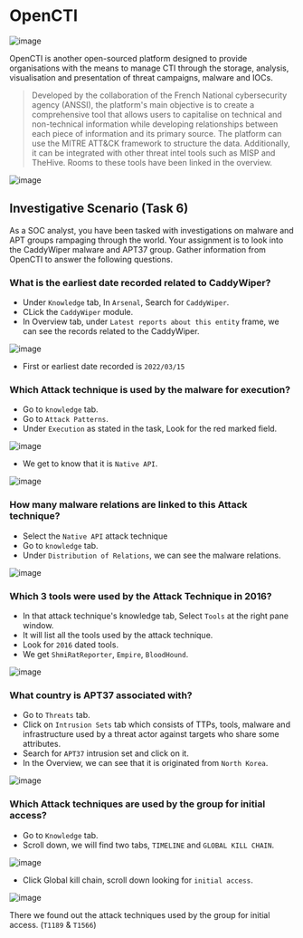 # OpenCTI

![image](https://github.com/tousif13/TryHackMe_Writeups/assets/33444140/2ac9adf2-0a4d-4118-89f1-f1441ae3348d)

OpenCTI is another open-sourced platform designed to provide organisations with the means to manage CTI through the storage, analysis, visualisation and presentation of threat campaigns, malware and IOCs.

> Developed by the collaboration of the French National cybersecurity agency (ANSSI), the platform's main objective is to create a comprehensive tool that allows users to capitalise on technical and non-technical information while developing relationships between each piece of information and its primary source. The platform can use the MITRE ATT&CK framework to structure the data. Additionally, it can be integrated with other threat intel tools such as MISP and TheHive. Rooms to these tools have been linked in the overview.

![image](https://github.com/tousif13/TryHackMe_Writeups/assets/33444140/a113f88f-8ddf-401b-9cb8-dcc5bbf40f22)

## Investigative Scenario (Task 6)

As a SOC analyst, you have been tasked with investigations on malware and APT groups rampaging through the world. Your assignment is to look into the CaddyWiper malware and APT37 group. Gather information from OpenCTI to answer the following questions.

### What is the earliest date recorded related to CaddyWiper?

* Under `Knowledge` tab, In `Arsenal`, Search for `CaddyWiper`.
* CLick the `CaddyWiper` module.
* In Overview tab, under `Latest reports about this entity` frame, we can see the records related to the CaddyWiper.

![image](https://github.com/tousif13/TryHackMe_Writeups/assets/33444140/720f818e-2c41-4280-a7f7-694578958a19)

* First or earliest date recorded is `2022/03/15`

### Which Attack technique is used by the malware for execution?

* Go to `knowledge` tab.
* Go to `Attack Patterns`.
* Under `Execution` as stated in the task, Look for the red marked field.

![image](https://github.com/tousif13/TryHackMe_Writeups/assets/33444140/cfdf8dc3-a87d-4fa5-9467-dbfb81fd88b8)

* We get to know that it is `Native API`.

![image](https://github.com/tousif13/TryHackMe_Writeups/assets/33444140/d4bfb582-844c-4e97-b389-5f664f42e4f3)

### How many malware relations are linked to this Attack technique?

* Select the `Native API` attack technique
* Go to `knowledge` tab.
* Under `Distribution of Relations`, we can see the malware relations.

![image](https://github.com/tousif13/TryHackMe_Writeups/assets/33444140/efdc8eaa-a3b1-43aa-8490-68fc3c8df9e0)

### Which 3 tools were used by the Attack Technique in 2016?

* In that attack technique's knowledge tab, Select `Tools` at the right pane window.
* It will list all the tools used by the attack technique.
* Look for `2016` dated tools.
* We get `ShmiRatReporter`, `Empire`, `BloodHound`.

![image](https://github.com/tousif13/TryHackMe_Writeups/assets/33444140/5a7da08e-a6fe-4165-9d51-9cf2ee859f3f)

### What country is APT37 associated with?

* Go to `Threats` tab.
* Click on `Intrusion Sets` tab which consists of TTPs, tools, malware and infrastructure used by a threat actor against targets who share some attributes.
* Search for `APT37` intrusion set and click on it.
* In the Overview, we can see that it is originated from `North Korea`.

![image](https://github.com/tousif13/TryHackMe_Writeups/assets/33444140/7a04c983-6f7e-4ba1-9bba-782ef7cf41e0)


### Which Attack techniques are used by the group for initial access?

* Go to `Knowledge` tab.
* Scroll down, we will find two tabs, `TIMELINE` and `GLOBAL KILL CHAIN`.

![image](https://github.com/tousif13/TryHackMe_Writeups/assets/33444140/45f4fabb-d74b-4a19-bbab-a8af76fdda2c)

* Click Global kill chain, scroll down looking for `initial access`.

![image](https://github.com/tousif13/TryHackMe_Writeups/assets/33444140/6a7601d1-bc1d-4190-ae28-932f01c459de)

There we found out the attack techniques used by the group for initial access. (`T1189` & `T1566`)

